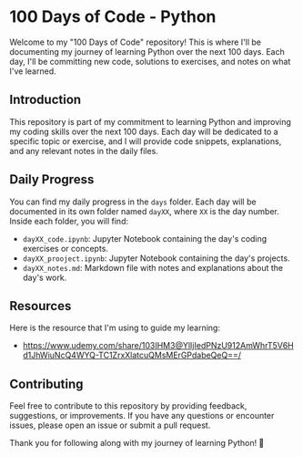 # 100 Days of Code - Python

Welcome to my "100 Days of Code" repository! This is where I'll be documenting my journey of learning Python over the next 100 days. Each day, I'll be committing new code, solutions to exercises, and notes on what I've learned.

## Introduction

This repository is part of my commitment to learning Python and improving my coding skills over the next 100 days. Each day will be dedicated to a specific topic or exercise, and I will provide code snippets, explanations, and any relevant notes in the daily files.

## Daily Progress

You can find my daily progress in the `days` folder. Each day will be documented in its own folder named `dayXX`, where `XX` is the day number. Inside each folder, you will find:

- `dayXX_code.ipynb`: Jupyter Notebook containing the day's coding exercises or concepts.
- `dayXX_prooject.ipynb`: Jupyter Notebook containing the day's projects.
- `dayXX_notes.md`: Markdown file with notes and explanations about the day's work.


## Resources

Here is the resource that I'm using to guide my learning:

- https://www.udemy.com/share/103IHM3@YlIjIedPNzU912AmWhrT5V6Hd1JhWiuNcQ4WYQ-TC1ZrxXlatcuQMsMErGPdabeQeQ==/

## Contributing

Feel free to contribute to this repository by providing feedback, suggestions, or improvements. If you have any questions or encounter issues, please open an issue or submit a pull request.


Thank you for following along with my journey of learning Python! 🌟
